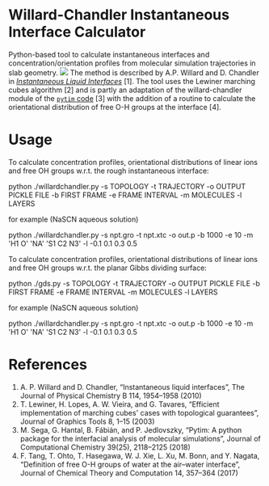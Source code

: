 # Willard-Chandler Instantaneous Interface Calculator
Python-based tool to calculate instantaneous interfaces and concentration/orientation profiles from molecular simulation trajectories in slab geometry.
![](data/nglviewer.gif)
The method is described by A.P. Willard and D. Chandler in [_Instantaneous Liquid Interfaces_](https://pubs.acs.org/doi/10.1021/jp909219k) [1]. The tool uses the Lewiner marching cubes algorithm [2] and is partly an adaptation of the willard-chandler module of the [`pytim` code](https://github.com/Marcello-Sega/pytim) [3] with the addition of a routine to calculate the orientational distribution of free O-H groups at the interface [4].

# Usage

To calculate concentration profiles, orientational distributions of linear ions and free OH groups w.r.t. the rough instantaneous interface:

python ./willardchandler.py -s TOPOLOGY -t TRAJECTORY -o OUTPUT PICKLE FILE -b FIRST FRAME -e FRAME INTERVAL -m MOLECULES -l LAYERS

for example (NaSCN aqueous solution)

python ./willardchandler.py -s npt.gro -t npt.xtc -o out.p -b 1000 -e 10 -m 'H1 O' 'NA' 'S1 C2 N3' -l -0.1 0.1 0.3 0.5

To calculate concentration profiles, orientational distributions of linear ions and free OH groups w.r.t. the planar Gibbs dividing surface:

python ./gds.py -s TOPOLOGY -t TRAJECTORY -o OUTPUT PICKLE FILE -b FIRST FRAME -e FRAME INTERVAL -m MOLECULES -l LAYERS

for example (NaSCN aqueous solution)

python ./willardchandler.py -s npt.gro -t npt.xtc -o out.p -b 1000 -e 10 -m 'H1 O' 'NA' 'S1 C2 N3' -l -0.1 0.1 0.3 0.5

# References

1. A. P. Willard and D. Chandler, “Instantaneous liquid interfaces”, The Journal of Physical Chemistry B 114, 1954–1958 (2010)
2. T. Lewiner, H. Lopes, A. W. Vieira, and G. Tavares, “Efficient implementation of marching cubes' cases with topological guarantees”, Journal of Graphics Tools 8, 1–15 (2003)
3. M. Sega, G. Hantal, B. Fábián, and P. Jedlovszky, “Pytim: A python package for the interfacial analysis of molecular simulations”, Journal of Computational Chemistry 39(25), 2118–2125 (2018)
4. F. Tang, T. Ohto, T. Hasegawa, W. J. Xie, L. Xu, M. Bonn, and Y. Nagata, “Definition of free O-H groups of water at the air–water interface”, Journal of Chemical Theory and Computation 14, 357–364 (2017)
